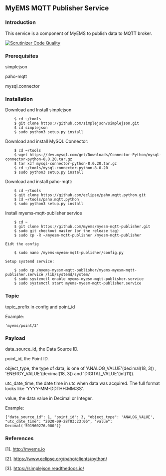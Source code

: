 ## MyEMS MQTT Publisher Service

### Introduction
This service is a component of MyEMS to publish data to MQTT broker.

[![Scrutinizer Code Quality](https://scrutinizer-ci.com/g/myems/myems-mqtt-publisher/badges/quality-score.png?b=master)](https://scrutinizer-ci.com/g/myems/myems-mqtt-publisher/?branch=master)

### Prerequisites
simplejson

paho-mqtt

mysql.connector

### Installation

Download and Install simplejson
```
    $ cd ~/tools
    $ git clone https://github.com/simplejson/simplejson.git
    $ cd simplejson
    $ sudo python3 setup.py install 
```

Download and install MySQL Connector:
```
    $ cd ~/tools
    $ wget https://dev.mysql.com/get/Downloads/Connector-Python/mysql-connector-python-8.0.20.tar.gz
    $ tar xzf mysql-connector-python-8.0.20.tar.gz
    $ cd ~/tools/mysql-connector-python-8.0.20
    $ sudo python3 setup.py install
```

Download and install paho-mqtt:
```
    $ cd ~/tools
    $ git clone https://github.com/eclipse/paho.mqtt.python.git
    $ cd ~/tools/paho.mqtt.python
    $ sudo python3 setup.py install
```

Install myems-mqtt-publisher service
```
    $ cd ~
    $ git clone https://github.com/myems/myesm-mqtt-publisher.git
    $ sudo git checkout master (or the release tag)
    $ sudo cp -R ~/myesm-mqtt-publisher /myesm-mqtt-publisher
```
    Eidt the config
```
    $ sudo nano /myems-myesm-mqtt-publisher/config.py
```
    Setup systemd service:
```
    $ sudo cp /myems-myesm-mqtt-publisher/myems-myesm-mqtt-publisher.service /lib/systemd/system/
    $ sudo systemctl enable myems-myesm-mqtt-publisher.service
    $ sudo systemctl start myems-myesm-mqtt-publisher.service
```

### Topic
topic_prefix in config and point_id

Example:
```
'myems/point/3'
```

### Payload
data_source_id, the Data Source ID.

point_id, the Point ID.

object_type, the type of data, is one of 'ANALOG_VALUE'(decimal(18, 3)) , 'ENERGY_VALUE'(decimal(18, 3)) and 'DIGITAL_VALUE'(int(11)).

utc_date_time, the date time in utc when data was acquired. The full format looks like 'YYYY-MM-DDTHH:MM:SS'.

value, the data value in Decimal or Integer.

Example:
```
{"data_source_id": 1, "point_id": 3, "object_type": 'ANALOG_VALUE', "utc_date_time": "2020-09-28T03:23:06", "value": Decimal('591960276.000')}
```

### References
  [1]. http://myems.io
  
  [2]. https://www.eclipse.org/paho/clients/python/
  
  [3]. https://simplejson.readthedocs.io/

